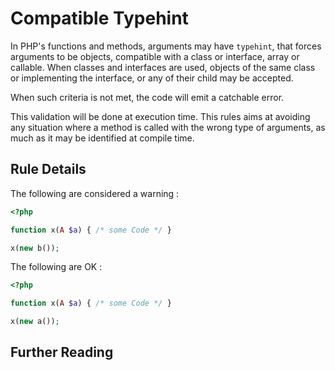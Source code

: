 <!-- Good Practices -->
# Compatible Typehint
In PHP's functions and methods, arguments may have `typehint`, that forces arguments to be objects, compatible with a class or interface, array or callable. When classes and interfaces are used, objects of the same class or implementing the interface, or any of their child may be accepted. 

When such criteria is not met, the code will emit a catchable error. 

This validation will be done at execution time. This rules aims at avoiding any situation where a method is called with the wrong type of arguments, as much as it may be identified at compile time.

## Rule Details

The following are considered a warning : 

```php
<?php

function x(A $a) { /* some Code */ }

x(new b());

```

The following are OK : 

```php
<?php

function x(A $a) { /* some Code */ }

x(new a());

```


## Further Reading


